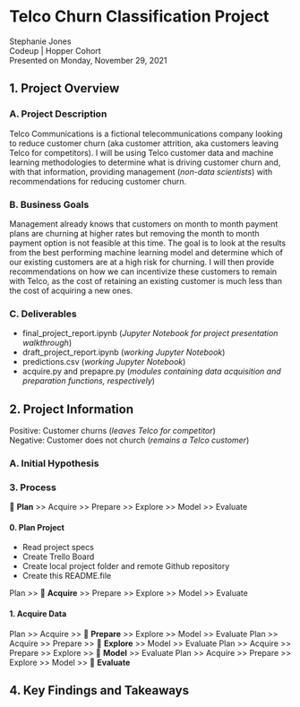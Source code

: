 # Telco Churn Classification Project
Stephanie Jones<br>
Codeup | Hopper Cohort<br>
Presented on Monday, November 29, 2021

## 1. Project Overview
### A. Project Description
Telco Communications is a fictional telecommunications company looking to reduce customer churn (aka customer attrition, aka customers leaving Telco for competitors). I will be using Telco customer data and machine learning methodologies to determine what is driving customer churn and, with that information, providing management (<i>non-data scientists</i>) with recommendations for reducing customer churn.
### B. Business Goals
Management already knows that customers on month to month payment plans are churning at higher rates but removing the month to month payment option is not feasible at this time. The goal is to look at the results from the best performing machine learning model and determine which of our existing customers are at a high risk for churning. I will then provide recommendations on how we can incentivize these customers to remain with Telco, as the cost of retaining an existing customer is much less than the cost of acquiring a new ones.
### C. Deliverables
- final_project_report.ipynb (<i>Jupyter Notebook for project presentation walkthrough</i>)
- draft_project_report.ipynb (<i>working Jupyter Notebook</i>)
- predictions.csv (<i>working Jupyter Notebook</i>)
- acquire.py and prepapre.py (<i>modules containing data acquisition and preparation functions, respectively</i>)

## 2. Project Information
Positive: Customer churns (<i>leaves Telco for competitor</i>)<br>
Negative: Customer does not church (<i>remains a Telco customer</i>)
### A. Initial Hypothesis

### 3. Process
:large_blue_circle: <b>Plan</b> >> Acquire >> Prepare >> Explore >> Model >> Evaluate
#### 0. Plan Project
- Read project specs
- Create Trello Board
- Create local project folder and remote Github repository
- Create this README.file


Plan >> :large_blue_circle: <b>Acquire</b> >> Prepare >> Explore >> Model >> Evaluate
#### 1. Acquire Data
Plan >> Acquire >> :large_blue_circle: <b>Prepare</b> >> Explore >> Model >> Evaluate 
Plan >> Acquire >> Prepare >> :large_blue_circle: <b>Explore</b> >> Model >> Evaluate 
Plan >> Acquire >> Prepare >> Explore >> :large_blue_circle: <b>Model</b> >> Evaluate 
Plan >> Acquire >> Prepare >> Explore >> Model >> :large_blue_circle: <b>Evaluate</b> 

## 4. Key Findings and Takeaways
